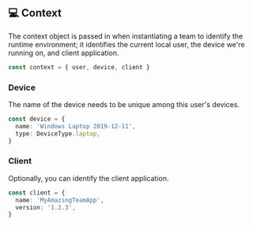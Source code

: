 ﻿## 💻 Context

The context object is passed in when instantiating a team to identify the runtime environment; it identifies the current local user, the device we're running on, and client application.

```ts
const context = { user, device, client }
```

### Device

The name of the device needs to be unique among this user's devices.

```ts
const device = {
  name: 'Windows Laptop 2019-12-11',
  type: DeviceType.laptop,
}
```

### Client

Optionally, you can identify the client application.

```ts
const client = {
  name: 'MyAmazingTeamApp',
  version: '1.2.3',
}
```
